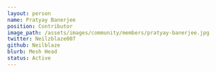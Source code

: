 ```yaml
---
layout: person
name: Pratyay Banerjee
position: Contributor
image_path: /assets/images/community/members/pratyay-banerjee.jpg
twitter: Neilzblaze007
github: Neilblaze
blurb: Mesh Head
status: Active
---
```

